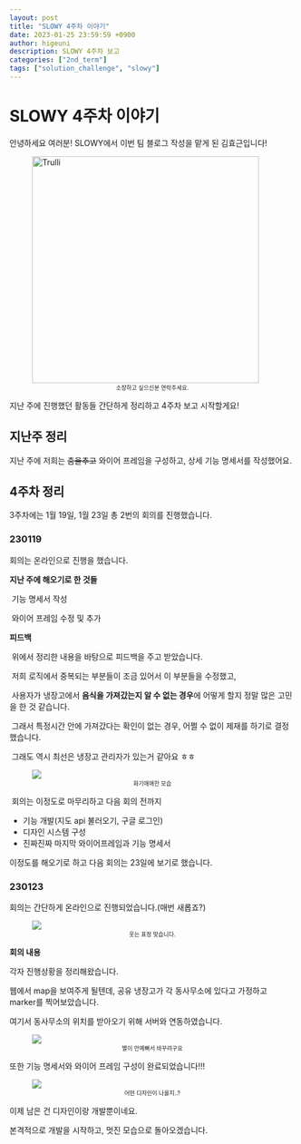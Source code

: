 ```yaml
---
layout: post
title: "SLOWY 4주차 이야기"
date: 2023-01-25 23:59:59 +0900
author: higeuni
description: SLOWY 4주차 보고
categories: ["2nd_term"]
tags: ["solution_challenge", "slowy"]
---
```


# SLOWY 4주차 이야기

안녕하세요 여러분!
SLOWY에서 이번 팀 블로그 작성을 맡게 된 김효근입니다!

<figure><img src="https://cdn.discordapp.com/attachments/909308714161410071/1067973304297734225/image.png" alt="Trulli" style="width:400px" /><figcaption align = "center"><div style="font-size: 10px;">소장하고 싶으신분 연락주세요.</div></figcaption></figure>

지난 주에 진행했던 활동들 간단하게 정리하고 4주차 보고 시작할게요!

## 지난주 정리

지난 주에 저희는 ~~춤을추고~~ 와이어 프레임을 구성하고, 상세 기능 명세서를 작성했어요.

## 4주차 정리

3주차에는 1월 19일, 1월 23일 총 2번의 회의를 진행했습니다.

### 230119

회의는 온라인으로 진행을 했습니다.

**지난 주에 해오기로 한 것들**

​ 기능 명세서 작성

​ 와이어 프레임 수정 및 추가

**피드백**

​ 위에서 정리한 내용을 바탕으로 피드백을 주고 받았습니다.

​ 저희 로직에서 중복되는 부분들이 조금 있어서 이 부분들을 수정했고,

​ 사용자가 냉장고에서 **음식을 가져갔는지 알 수 없는 경우**에 어떻게 할지 정말 많은 고민을 한 것 같습니다.

​ 그래서 특정시간 안에 가져갔다는 확인이 없는 경우, 어쩔 수 없이 제재를 하기로 결정했습니다.

​ 그래도 역시 최선은 냉장고 관리자가 있는거 같아요 ㅎㅎ

<figure><img src="https://media.discordapp.net/attachments/909308714161410071/1067826410317692978/image.png" /><figcaption align = "center"><div style="font-size: 10px;">화기애애한 모습</div></figcaption></figure>

​ 회의는 이정도로 마무리하고 다음 회의 전까지

- 기능 개발(지도 api 불러오기, 구글 로그인)
- 디자인 시스템 구성
- 진짜진짜 마지막 와이어프레임과 기능 명세서

이정도를 해오기로 하고 다음 회의는 23일에 보기로 했습니다.

### 230123

회의는 간단하게 온라인으로 진행되었습니다.(매번 새롭죠?)

<figure><img src="https://media.discordapp.net/attachments/909308714161410071/1067813629564555284/image.png?width=1544&height=1305" /><figcaption align = "center"><div style="font-size: 10px;">웃는 표정 맞습니다.</div></figcaption></figure>

**회의 내용**

각자 진행상황을 정리해왔습니다.

웹에서 map을 보여주게 될텐데, 공유 냉장고가 각 동사무소에 있다고 가정하고 marker를 찍어보았습니다.

여기서 동사무소의 위치를 받아오기 위해 서버와 연동하였습니다.

<figure><img src="https://media.discordapp.net/attachments/909308714161410071/1067972112905687091/image.png" /><figcaption align = "center"><div style="font-size: 10px;">별이 안예뻐서 바꾸려구요</div></figcaption></figure>

또한 기능 명세서와 와이어 프레임 구성이 완료되었습니다!!!

<figure><img src="https://media.discordapp.net/attachments/909308714161410071/1067964712979013682/image.png?width=2410&height=659" /><figcaption align = "center"><div style="font-size: 10px;">어떤 디자인이 나올지..?</div></figcaption></figure>

이제 남은 건 디자인이랑 개발뿐이네요.

본격적으로 개발을 시작하고, 멋진 모습으로 돌아오겠습니다.

